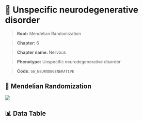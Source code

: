 # 🧪 Unspecific neurodegenerative disorder

> **Root:** Mendelian Randomization

> **Chapter:** 6  

> **Chapter name:** Nervous

> **Phenotype:** Unspecific neurodegenerative disorder  

> **Code:** `G6_NEURODEGENERATIVE`

## 🧬 Mendelian Randomization  

<img src="/MR/Figures/Forward/G6_NEURODEGENERATIVE.png"/>

## 📊 Data Table

<CsvTableMRF src="/MR/Data/Forward/G6_NEURODEGENERATIVE.csv"/>

